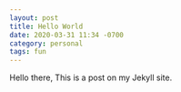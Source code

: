 ```yaml
---
layout: post
title: Hello World
date: 2020-03-31 11:34 -0700
category: personal
tags: fun
---
```


Hello there,
This is a post on my Jekyll site.